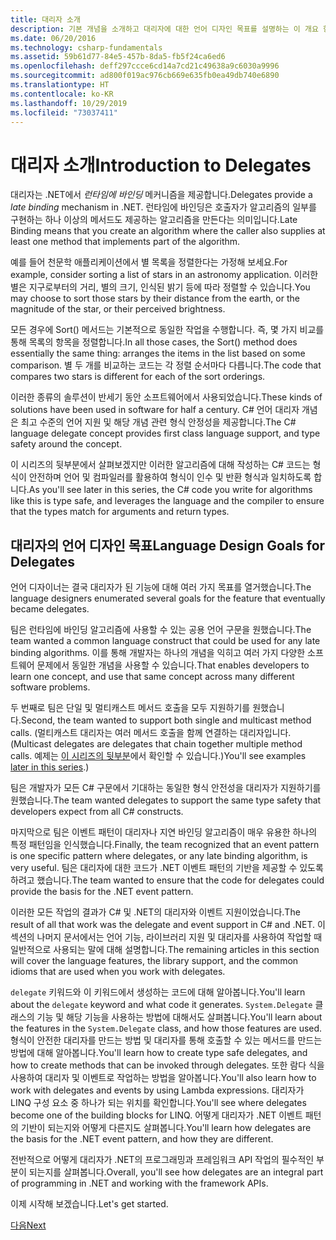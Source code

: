 ```yaml
---
title: 대리자 소개
description: 기본 개념을 소개하고 대리자에 대한 언어 디자인 목표를 설명하는 이 개요 항목에서 대리자에 대해 알아봅니다.
ms.date: 06/20/2016
ms.technology: csharp-fundamentals
ms.assetid: 59b61d77-84e5-457b-8da5-fb5f24ca6ed6
ms.openlocfilehash: deff297ccce6cd14a7cd21c49638a9c6030a9996
ms.sourcegitcommit: ad800f019ac976cb669e635fb0ea49db740e6890
ms.translationtype: HT
ms.contentlocale: ko-KR
ms.lasthandoff: 10/29/2019
ms.locfileid: "73037411"
---
```

# <a name="introduction-to-delegates"></a><span data-ttu-id="3d7eb-103">대리자 소개</span><span class="sxs-lookup"><span data-stu-id="3d7eb-103">Introduction to Delegates</span></span>

<span data-ttu-id="3d7eb-104">대리자는 .NET에서 *런타임에 바인딩* 메커니즘을 제공합니다.</span><span class="sxs-lookup"><span data-stu-id="3d7eb-104">Delegates provide a *late binding* mechanism in .NET.</span></span> <span data-ttu-id="3d7eb-105">런타임에 바인딩은 호출자가 알고리즘의 일부를 구현하는 하나 이상의 메서드도 제공하는 알고리즘을 만든다는 의미입니다.</span><span class="sxs-lookup"><span data-stu-id="3d7eb-105">Late Binding means that you create an algorithm where the caller also supplies at least one method that implements part of the algorithm.</span></span>

<span data-ttu-id="3d7eb-106">예를 들어 천문학 애플리케이션에서 별 목록을 정렬한다는 가정해 보세요.</span><span class="sxs-lookup"><span data-stu-id="3d7eb-106">For example, consider sorting a list of stars in an astronomy application.</span></span>
<span data-ttu-id="3d7eb-107">이러한 별은 지구로부터의 거리, 별의 크기, 인식된 밝기 등에 따라 정렬할 수 있습니다.</span><span class="sxs-lookup"><span data-stu-id="3d7eb-107">You may choose to sort those stars by their distance from the earth, or the magnitude of the star, or their perceived brightness.</span></span>

<span data-ttu-id="3d7eb-108">모든 경우에 Sort() 메서드는 기본적으로 동일한 작업을 수행합니다. 즉, 몇 가지 비교를 통해 목록의 항목을 정렬합니다.</span><span class="sxs-lookup"><span data-stu-id="3d7eb-108">In all those cases, the Sort() method does essentially the same thing: arranges the items in the list based on some comparison.</span></span> <span data-ttu-id="3d7eb-109">별 두 개를 비교하는 코드는 각 정렬 순서마다 다릅니다.</span><span class="sxs-lookup"><span data-stu-id="3d7eb-109">The code that compares two stars is different for each of the sort orderings.</span></span>

<span data-ttu-id="3d7eb-110">이러한 종류의 솔루션이 반세기 동안 소프트웨어에서 사용되었습니다.</span><span class="sxs-lookup"><span data-stu-id="3d7eb-110">These kinds of solutions have been used in software for half a century.</span></span>
<span data-ttu-id="3d7eb-111">C# 언어 대리자 개념은 최고 수준의 언어 지원 및 해당 개념 관련 형식 안정성을 제공합니다.</span><span class="sxs-lookup"><span data-stu-id="3d7eb-111">The C# language delegate concept provides first class language support, and type safety around the concept.</span></span>

<span data-ttu-id="3d7eb-112">이 시리즈의 뒷부분에서 살펴보겠지만 이러한 알고리즘에 대해 작성하는 C# 코드는 형식이 안전하며 언어 및 컴파일러를 활용하여 형식이 인수 및 반환 형식과 일치하도록 합니다.</span><span class="sxs-lookup"><span data-stu-id="3d7eb-112">As you'll see later in this series, the C# code you write for algorithms like this is type safe, and leverages the language and the compiler to ensure that the types match for arguments and return types.</span></span>

## <a name="language-design-goals-for-delegates"></a><span data-ttu-id="3d7eb-113">대리자의 언어 디자인 목표</span><span class="sxs-lookup"><span data-stu-id="3d7eb-113">Language Design Goals for Delegates</span></span>

<span data-ttu-id="3d7eb-114">언어 디자이너는 결국 대리자가 된 기능에 대해 여러 가지 목표를 열거했습니다.</span><span class="sxs-lookup"><span data-stu-id="3d7eb-114">The language designers enumerated several goals for the feature that eventually became delegates.</span></span>

<span data-ttu-id="3d7eb-115">팀은 런타임에 바인딩 알고리즘에 사용할 수 있는 공용 언어 구문을 원했습니다.</span><span class="sxs-lookup"><span data-stu-id="3d7eb-115">The team wanted a common language construct that could be used for any late binding algorithms.</span></span> <span data-ttu-id="3d7eb-116">이를 통해 개발자는 하나의 개념을 익히고 여러 가지 다양한 소프트웨어 문제에서 동일한 개념을 사용할 수 있습니다.</span><span class="sxs-lookup"><span data-stu-id="3d7eb-116">That enables developers to learn one concept, and use that same concept across many different software problems.</span></span>

<span data-ttu-id="3d7eb-117">두 번째로 팀은 단일 및 멀티캐스트 메서드 호출을 모두 지원하기를 원했습니다.</span><span class="sxs-lookup"><span data-stu-id="3d7eb-117">Second, the team wanted to support both single and multicast method calls.</span></span> <span data-ttu-id="3d7eb-118">(멀티캐스트 대리자는 여러 메서드 호출을 함께 연결하는 대리자입니다.</span><span class="sxs-lookup"><span data-stu-id="3d7eb-118">(Multicast delegates are delegates that chain together multiple method calls.</span></span> <span data-ttu-id="3d7eb-119">예제는 [이 시리즈의 뒷부분](delegate-class.md)에서 확인할 수 있습니다.)</span><span class="sxs-lookup"><span data-stu-id="3d7eb-119">You'll see examples [later in this series](delegate-class.md).)</span></span> 

<span data-ttu-id="3d7eb-120">팀은 개발자가 모든 C# 구문에서 기대하는 동일한 형식 안전성을 대리자가 지원하기를 원했습니다.</span><span class="sxs-lookup"><span data-stu-id="3d7eb-120">The team wanted delegates to support the same type safety that developers expect from all C# constructs.</span></span> 

<span data-ttu-id="3d7eb-121">마지막으로 팀은 이벤트 패턴이 대리자나 지연 바인딩 알고리즘이 매우 유용한 하나의 특정 패턴임을 인식했습니다.</span><span class="sxs-lookup"><span data-stu-id="3d7eb-121">Finally, the team recognized that an event pattern is one specific pattern where delegates, or any late binding algorithm, is very useful.</span></span> <span data-ttu-id="3d7eb-122">팀은 대리자에 대한 코드가 .NET 이벤트 패턴의 기반을 제공할 수 있도록 하려고 했습니다.</span><span class="sxs-lookup"><span data-stu-id="3d7eb-122">The team wanted to ensure that the code for delegates could provide the basis for the .NET event pattern.</span></span>

<span data-ttu-id="3d7eb-123">이러한 모든 작업의 결과가 C# 및 .NET의 대리자와 이벤트 지원이었습니다.</span><span class="sxs-lookup"><span data-stu-id="3d7eb-123">The result of all that work was the delegate and event support in C# and .NET.</span></span> <span data-ttu-id="3d7eb-124">이 섹션의 나머지 문서에서는 언어 기능, 라이브러리 지원 및 대리자를 사용하여 작업할 때 일반적으로 사용되는 말에 대해 설명합니다.</span><span class="sxs-lookup"><span data-stu-id="3d7eb-124">The remaining articles in this section will cover the language features, the library support, and the common idioms that are used when you work with delegates.</span></span>

<span data-ttu-id="3d7eb-125">`delegate` 키워드와 이 키워드에서 생성하는 코드에 대해 알아봅니다.</span><span class="sxs-lookup"><span data-stu-id="3d7eb-125">You'll learn about the `delegate` keyword and what code it generates.</span></span> <span data-ttu-id="3d7eb-126">`System.Delegate` 클래스의 기능 및 해당 기능을 사용하는 방법에 대해서도 살펴봅니다.</span><span class="sxs-lookup"><span data-stu-id="3d7eb-126">You'll learn about the features in the `System.Delegate` class, and how those features are used.</span></span> <span data-ttu-id="3d7eb-127">형식이 안전한 대리자를 만드는 방법 및 대리자를 통해 호출할 수 있는 메서드를 만드는 방법에 대해 알아봅니다.</span><span class="sxs-lookup"><span data-stu-id="3d7eb-127">You'll learn how to create type safe delegates, and how to create methods that can be invoked through delegates.</span></span> <span data-ttu-id="3d7eb-128">또한 람다 식을 사용하여 대리자 및 이벤트로 작업하는 방법을 알아봅니다.</span><span class="sxs-lookup"><span data-stu-id="3d7eb-128">You'll also learn how to work with delegates and events by using Lambda expressions.</span></span> <span data-ttu-id="3d7eb-129">대리자가 LINQ 구성 요소 중 하나가 되는 위치를 확인합니다.</span><span class="sxs-lookup"><span data-stu-id="3d7eb-129">You'll see where delegates become one of the building blocks for LINQ.</span></span> <span data-ttu-id="3d7eb-130">어떻게 대리자가 .NET 이벤트 패턴의 기반이 되는지와 어떻게 다른지도 살펴봅니다.</span><span class="sxs-lookup"><span data-stu-id="3d7eb-130">You'll learn how delegates are the basis for the .NET event pattern, and how they are different.</span></span>

<span data-ttu-id="3d7eb-131">전반적으로 어떻게 대리자가 .NET의 프로그래밍과 프레임워크 API 작업의 필수적인 부분이 되는지를 살펴봅니다.</span><span class="sxs-lookup"><span data-stu-id="3d7eb-131">Overall, you'll see how delegates are an integral part of programming in .NET and working with the framework APIs.</span></span>

<span data-ttu-id="3d7eb-132">이제 시작해 보겠습니다.</span><span class="sxs-lookup"><span data-stu-id="3d7eb-132">Let's get started.</span></span>

[<span data-ttu-id="3d7eb-133">다음</span><span class="sxs-lookup"><span data-stu-id="3d7eb-133">Next</span></span>](delegate-class.md)
